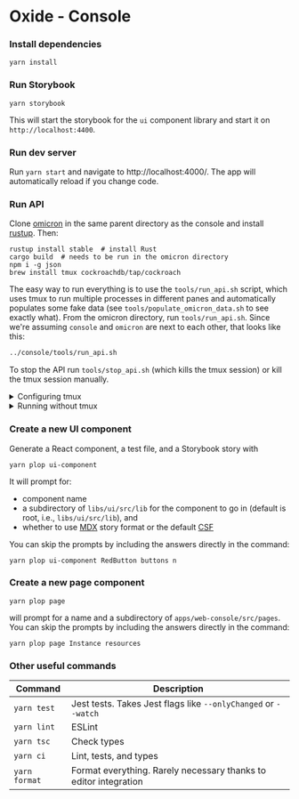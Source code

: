 # Oxide - Console

### Install dependencies

```
yarn install
```

### Run Storybook

```
yarn storybook
```

This will start the storybook for the `ui` component library and start it on `http://localhost:4400`.

### Run dev server

Run `yarn start` and navigate to http://localhost:4000/. The app will automatically reload if you change code.

### Run API

Clone [omicron](https://github.com/oxidecomputer/omicron) in the same parent directory as the console and install [rustup](https://rustup.rs/). Then:

```
rustup install stable  # install Rust
cargo build  # needs to be run in the omicron directory
npm i -g json
brew install tmux cockroachdb/tap/cockroach
```

The easy way to run everything is to use the `tools/run_api.sh` script, which uses tmux to run multiple processes in different panes and automatically populates some fake data (see `tools/populate_omicron_data.sh` to see exactly what). From the omicron directory, run `tools/run_api.sh`. Since we're assuming `console` and `omicron` are next to each other, that looks like this:

```sh
../console/tools/run_api.sh
```

To stop the API run `tools/stop_api.sh` (which kills the tmux session) or kill the tmux session manually.

<details>
<summary>Configuring tmux</summary

Because running the API requires running two programs plus the populate data script, we use tmux to split the terminal into panes so we can see the log output of all three. tmux has its own complicated set of [keyboard shortcuts](https://tmuxcheatsheet.com/). A good way to avoid having to deal with that if you want to poke around in the server logs is to create `~/.tmux.conf` that looks like this:

```
set -g mouse on
```

This will let you click to focus a pane and scrolling output with the mouse will automatically work. If you do want to use the shortcuts, here's a `tmux.conf` to make it a little more vim-like:

```shell
# change leader key from ctrl-b to ctrl-a
unbind C-b
set-option -g prefix C-a
bind-key C-a send-prefix

# ctrl-a v makes a vertical split, ctrl-a h make a horizontal split
bind v split-window -h
bind s split-window -v
unbind '"'
unbind %

# ctrl-a h/j/k/l move between panes
bind h select-pane -L
bind j select-pane -D
bind k select-pane -U
bind l select-pane -R

set -g mouse on
```

</details>

<details>
<summary>Running without tmux</summary>

If you don't want to use tmux, make sure you've done the above setup and then run each of the following in its own terminal window (in order — the sled agent depends on nexus, and the populate script depends on the sled agent):

```
cargo run --bin=nexus -- examples/config.toml
cargo run --bin=sled_agent -- $(uuidgen) 127.0.0.1:12345 127.0.0.1:12221
../console/tools/populate_omicron_data.sh
```

</details>

### Create a new UI component

Generate a React component, a test file, and a Storybook story with

```
yarn plop ui-component
```

It will prompt for:

- component name
- a subdirectory of `libs/ui/src/lib` for the component to go in (default is root, i.e., `libs/ui/src/lib`), and
- whether to use [MDX](https://storybook.js.org/docs/react/api/mdx) story format or the default [CSF](https://storybook.js.org/docs/react/api/csf)

You can skip the prompts by including the answers directly in the command:

```
yarn plop ui-component RedButton buttons n
```

### Create a new page component

```
yarn plop page
```

will prompt for a name and a subdirectory of `apps/web-console/src/pages`. You can skip the prompts by including the answers directly in the command:

```
yarn plop page Instance resources
```

### Other useful commands

| Command       | Description                                                      |
| ------------- | ---------------------------------------------------------------- |
| `yarn test`   | Jest tests. Takes Jest flags like `--onlyChanged` or `--watch`   |
| `yarn lint`   | ESLint                                                           |
| `yarn tsc`    | Check types                                                      |
| `yarn ci`     | Lint, tests, and types                                           |
| `yarn format` | Format everything. Rarely necessary thanks to editor integration |

